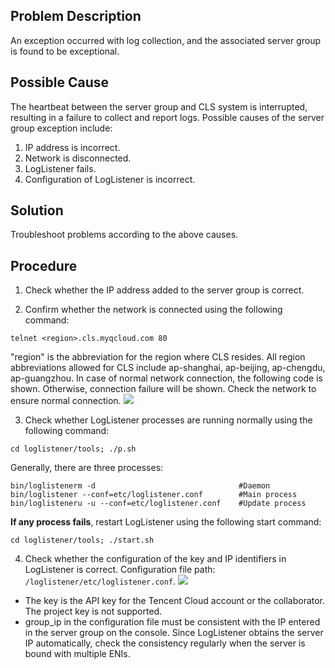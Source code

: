 ﻿## Problem Description
An exception occurred with log collection, and the associated server group is found to be exceptional.

## Possible Cause
The heartbeat between the server group and CLS system is interrupted, resulting in a failure to collect and report logs. Possible causes of the server group exception include:
1. IP address is incorrect.
2. Network is disconnected.
3. LogListener fails.
4. Configuration of LogListener is incorrect.

## Solution
Troubleshoot problems according to the above causes.

## Procedure
1. Check whether the IP address added to the server group is correct.

2. Confirm whether the network is connected using the following command:
```
telnet <region>.cls.myqcloud.com 80
```
"region" is the abbreviation for the region where CLS resides. All region abbreviations allowed for CLS include ap-shanghai, ap-beijing, ap-chengdu, ap-guangzhou.
In case of normal network connection, the following code is shown. Otherwise, connection failure will be shown. Check the network to ensure normal connection.
![](https://main.qcloudimg.com/raw/7eb7367a22c300bb22e4cd3635adc311.png)

3. Check whether LogListener processes are running normally using the following command:
```
cd loglistener/tools; ./p.sh
```
Generally, there are three processes:
```
bin/loglistenerm -d                                #Daemon
bin/loglistener --conf=etc/loglistener.conf        #Main process    
bin/loglisteneru -u --conf=etc/loglistener.conf    #Update process
```
**If any process fails**, restart LogListener using the following start command:
```
cd loglistener/tools; ./start.sh
```

4. Check whether the configuration of the key and IP identifiers in LogListener is correct. Configuration file path: `/loglistener/etc/loglistener.conf`.
![](https://main.qcloudimg.com/raw/2deabe7e486a5e75002230ab62518f4b.png)
 - The key is the API key for the Tencent Cloud account or the collaborator. The project key is not supported.
 - group_ip in the configuration file must be consistent with the IP entered in the server group on the console. Since LogListener obtains the server IP automatically, check the consistency regularly when the server is bound with multiple ENIs.

